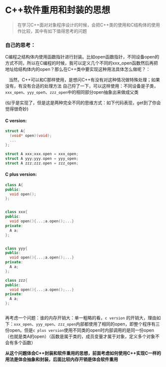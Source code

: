 C++软件重用和封装的思想
======

> 在学习C++面对对象程序设计的时候，会把C++类的使用和C结构体的使用作比较，其中有如下值得思考的问题


### 自己的思考：

C编程之结构体内使用函数指针进行封装。比如open函数指针，不同设备open的方式不同，所以在C编程的时候，我可以定义几个不同的xxx_open函数然后再把地址给结构体内的open？那么在C++类中要实现这种用法具体怎么做呢？：

    当然，C++可以和C那样使用，是想问C++有没有对这种情况做特殊处理；如果没有，有没有合适的处理方法
自己捋了一下，可以这样使用：不同设备是子类，`xxx_open`、`yyy_ope`n、`zzz_open`中的相同部分open抽象出来做成父类

(似乎是实现了，但是这是两种完全不同的思维方式：如下代码表现，get到了你会觉得很奇妙)


#### C version:


```cc
struct A{
  (void* open)(void);
  ...
};

struct A xxx;xxx.open = xxx_open;
struct A yyy;yyy.open = yyy_open;
struct A zzz;zzz.open = zzz_open;
```

#### C plus version:



```cc
class A{
public:
  void open();
};


class xxx{
public:
  void open(){...;a.open();...}
private:
  A a;
};


class yyy{
public:
  void open(){...;a.open();...}
private:
  A a;
};

class zzz{
public:
  void open(){...;a.open();...}
private:
  A a;
};



```



再考虑一个问题：谁的内存开销大：单一粗略的看，`c version` 的开销大，理由如下：`xxx_open`、`yyy_open`、`zzz_open`内部都使用了相同的open，即整个程序有三份open。但是`c plus version`使用不同类的open时内部调用的是同一份open（也就是类A的open）（函数是属于类的，成员变量才属于对象，定义多个对象不会有多个函数）


**从这个问题体会C++封装和软件重用的思想，前面考虑如何使用C++实现C一样的用法是体会抽象和封装，后面比较内存开销是体会软件重用**
